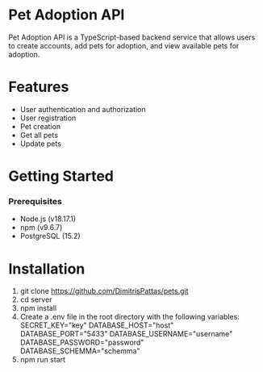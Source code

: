 # Pet Adoption API
Pet Adoption API is a TypeScript-based backend service that allows users to create accounts, add pets for adoption, and view available pets for adoption.

# Features
- User authentication and authorization
- User registration
- Pet creation
- Get all pets
- Update pets

# Getting Started
### Prerequisites

- Node.js (v18.17.1)
- npm (v9.6.7)
- PostgreSQL (15.2)

# Installation
1. git clone https://github.com/DimitrisPattas/pets.git
2. cd server
3. npm install
4. Create a .env file in the root directory with the following variables:
SECRET_KEY="key"
DATABASE_HOST="host"
DATABASE_PORT="5433"
DATABASE_USERNAME="username"
DATABASE_PASSWORD="password"
DATABASE_SCHEMMA="schemma"
5. npm run start




